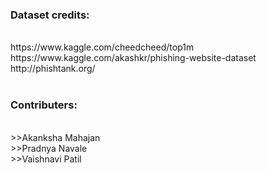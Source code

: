 <h3>Dataset credits:</h3><br>
https://www.kaggle.com/cheedcheed/top1m<br>
https://www.kaggle.com/akashkr/phishing-website-dataset<br>
http://phishtank.org/<br>
<br>
<h3>Contributers:</h3><br>
>>Akanksha Mahajan<br>
>>Pradnya Navale<br>
>>Vaishnavi Patil<br>
